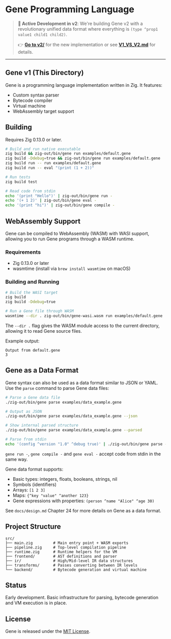 # Gene Programming Language

> **📢 Active Development in v2**: We're building Gene v2 with a revolutionary unified data format where everything is `(type ^prop1 value1 child1 child2)`. 
> 
> 👉 **[Go to v2/](v2/)** for the new implementation or see **[V1_VS_V2.md](V1_VS_V2.md)** for details.

---

## Gene v1 (This Directory)

Gene is a programming language implementation written in Zig. It features:

- Custom syntax parser
- Bytecode compiler
- Virtual machine
- WebAssembly target support

## Building

Requires Zig 0.13.0 or later.

```bash
# Build and run native executable
zig build && zig-out/bin/gene run examples/default.gene
zig build -Ddebug=true && zig-out/bin/gene run examples/default.gene
zig build run -- run examples/default.gene
zig build run -- eval "(print (1 + 2))"

# Run tests
zig build test

# Read code from stdin
echo '(print "Hello")' | zig-out/bin/gene run -
echo '(+ 1 2)' | zig-out/bin/gene eval -
echo '(print "hi")' | zig-out/bin/gene compile -
```

## WebAssembly Support

Gene can be compiled to WebAssembly (WASM) with WASI support, allowing you to run Gene programs through a WASM runtime.

### Requirements

- Zig 0.13.0 or later
- wasmtime (install via `brew install wasmtime` on macOS)

### Building and Running

```bash
# Build the WASI target
zig build
zig build -Ddebug=true

# Run a Gene file through WASM
wasmtime --dir . zig-out/bin/gene-wasi.wasm run examples/default.gene
```

The `--dir .` flag gives the WASM module access to the current directory, allowing it to read Gene source files.

Example output:
```
Output from default.gene
3
```

## Gene as a Data Format

Gene syntax can also be used as a data format similar to JSON or YAML. Use the `parse` command to parse Gene data files:

```bash
# Parse a Gene data file
./zig-out/bin/gene parse examples/data_example.gene

# Output as JSON
./zig-out/bin/gene parse examples/data_example.gene --json

# Show internal parsed structure
./zig-out/bin/gene parse examples/data_example.gene --parsed

# Parse from stdin
echo '(config ^version "1.0" ^debug true)' | ./zig-out/bin/gene parse -
```

`gene run -`, `gene compile -` and `gene eval -` accept code from stdin in the same way.

Gene data format supports:
- Basic types: integers, floats, booleans, strings, nil
- Symbols (identifiers)
- Arrays: `[1 2 3]`
- Maps: `{^key "value" ^another 123}`
- Gene expressions with properties: `(person ^name "Alice" ^age 30)`

See `docs/design.md` Chapter 24 for more details on Gene as a data format.

## Project Structure

```
src/
├── main.zig         # Main entry point + WASM exports
├── pipeline.zig     # Top-level compilation pipeline
├── runtime.zig      # Runtime helpers for the VM
├── frontend/        # AST definitions and parser
├── ir/              # High/Mid-level IR data structures
├── transforms/      # Passes converting between IR levels
└── backend/         # Bytecode generation and virtual machine
```

## Status

Early development. Basic infrastructure for parsing, bytecode generation and VM execution is in place.

## License

Gene is released under the [MIT License](LICENSE).

